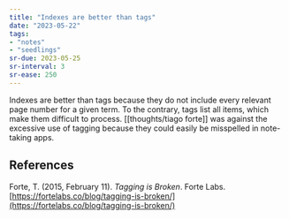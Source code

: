 ```yaml
---
title: "Indexes are better than tags"
date: "2023-05-22"
tags:
- "notes"
- "seedlings"
sr-due: 2023-05-25
sr-interval: 3
sr-ease: 250
---
```


Indexes are better than tags because they do not include every relevant page number for a given term. To the contrary, tags list all items, which make them difficult to process. [[thoughts/tiago forte]] was against the excessive use of tagging because they could easily be misspelled in note-taking apps.

## References

Forte, T. (2015, February 11). *Tagging is Broken*. Forte Labs. [https://fortelabs.co/blog/tagging-is-broken/](https://fortelabs.co/blog/tagging-is-broken/)

